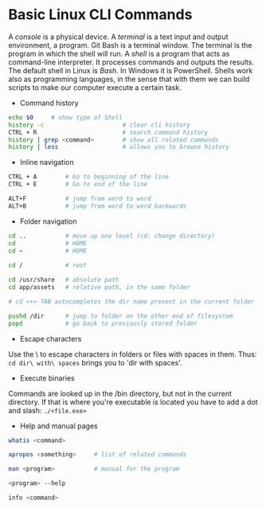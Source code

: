 # Basic Linux CLI Commands
A *console* is a physical device. A *terminal* is a text input and output environment, a program. Git Bash is a terminal window. The terminal is the program in which the shell will run. A *shell* is a program that acts as command-line interpreter. It processes commands and outputs the results. The default shell in Linux is *Bash*. In Windows it is PowerShell. Shells work also as programming languages, in the sense that with them we can build scripts to make our computer execute a certain task.

* Command history
```bash
echo $0     # show type of Shell
history -c						# clear cli history 
CTRL + R						# search command history
history | grep <command>		# show all related commands 
history | less					# allows you to browse history
```
* Inline navigation
```bash
CTRL + A		# Go to beginning of the line
CTRL + E		# Go to end of the line

ALT+F			# jump from word to word
ALT+B			# jump from word to word backwards
```
* Folder navigation
```bash
cd ..			# move up one level (cd: change directory)
cd				# HOME
cd ~			# HOME
 
cd /			# root

cd /usr/share	# absolute path
cd app/assets	# relative path, in the same folder

# cd <+> TAB autocompletes the dir name present in the current folder

pushd /dir		# jump to folder on the other end of filesystem
popd			# go back to previously stored folder
```
* Escape characters

Use the \ to escape characters in folders or files with spaces in them. Thus: `cd dir\ with\ spaces` brings you to 'dir with spaces'.
* Execute binaries

Commands are looked up in the /bin directory, but not in the current directory. If that is where you're executable is located you have to add a dot and slash: `./<file.exe>`
* Help and manual pages
```bash
whatis <command>

apropos <something>		# list of related commands

man <program>			# manual for the program 

<program> --help

info <command>
```